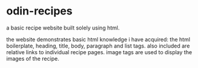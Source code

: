 # odin-recipes

a basic recipe website built solely using html.

the website demonstrates basic html knowledge i have acquired:
the html boilerplate, heading, title, body, paragraph and list tags. also included are relative links to individual recipe pages. image tags are used to display the images of the recipe.
